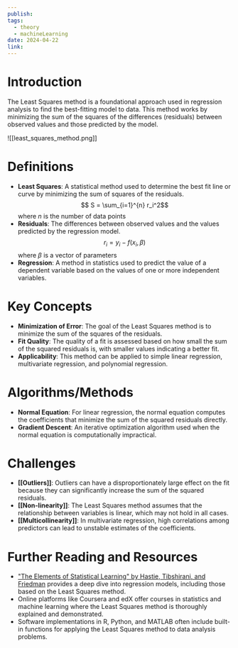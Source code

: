 ```yaml
---
publish: 
tags:
  - theory
  - machineLearning
date: 2024-04-22
link:
---
```

# Introduction

The Least Squares method is a foundational approach used in regression analysis to find the best-fitting model to data. This method works by minimizing the sum of the squares of the differences (residuals) between observed values and those predicted by the model.

![[least_squares_method.png]]
# Definitions

- **Least Squares**: A statistical method used to determine the best fit line or curve by minimizing the sum of squares of the residuals.
$$ S = \sum_{i=1}^{n} r_i^2$$ where $n$ is the number of data points
- **Residuals**: The differences between observed values and the values predicted by the regression model. 
$$r_i = y_i - f(x_i, \beta)$$ where $\beta$ is a vector of parameters 
- **Regression**: A method in statistics used to predict the value of a dependent variable based on the values of one or more independent variables.

# Key Concepts

- **Minimization of Error**: The goal of the Least Squares method is to minimize the sum of the squares of the residuals.
- **Fit Quality**: The quality of a fit is assessed based on how small the sum of the squared residuals is, with smaller values indicating a better fit.
- **Applicability**: This method can be applied to simple linear regression, multivariate regression, and polynomial regression.

# Algorithms/Methods

- **Normal Equation**: For linear regression, the normal equation computes the coefficients that minimize the sum of the squared residuals directly.
- **Gradient Descent**: An iterative optimization algorithm used when the normal equation is computationally impractical.

# Challenges

- **[[Outliers]]**: Outliers can have a disproportionately large effect on the fit because they can significantly increase the sum of the squared residuals.
- **[[Non-linearity]]**: The Least Squares method assumes that the relationship between variables is linear, which may not hold in all cases.
- **[[Multicollinearity]]**: In multivariate regression, high correlations among predictors can lead to unstable estimates of the coefficients.

# Further Reading and Resources

- ["The Elements of Statistical Learning" by Hastie, Tibshirani, and Friedman](https://link.springer.com/book/10.1007/978-0-387-84858-7) provides a deep dive into regression models, including those based on the Least Squares method.
- Online platforms like Coursera and edX offer courses in statistics and machine learning where the Least Squares method is thoroughly explained and demonstrated.
- Software implementations in R, Python, and MATLAB often include built-in functions for applying the Least Squares method to data analysis problems.
